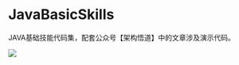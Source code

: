# JavaBasicSkills

JAVA基础技能代码集，配套公众号【架构悟道】中的文章涉及演示代码。


![](https://veezean-pics-1301558317.cos.ap-nanjing.myqcloud.com/pics/202207091312656.gif)